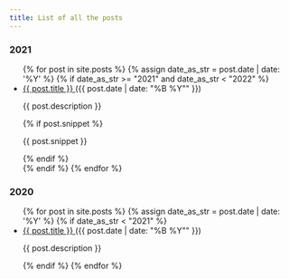 ```yaml
---
title: List of all the posts
---
```


### 2021
<ul>
  {% for post in site.posts %}
    {% assign date_as_str = post.date | date: '%Y' %}
    {% if date_as_str >= "2021" and date_as_str < "2022" %}
      <li>
        <a href="{{ post.url }}"> {{ post.title }} </a> ({{ post.date | date: "%B %Y"" }}) <br/>
        <p> {{ post.description }} </p>
        {% if post.snippet %}
          <p> {{ post.snippet }} </p>
        {% endif %}
      </li>
    {% endif %}
  {% endfor %}
</ul>

### 2020
<ul>
  {% for post in site.posts %}
    {% assign date_as_str = post.date | date: '%Y' %}
    {% if date_as_str < "2021" %}
      <li>
        <a href="{{ post.url }}"> {{ post.title }} </a> ({{ post.date | date: "%B %Y"" }}) <br/>
        <p> {{ post.description }} </p>
      </li>
    {% endif %}
  {% endfor %}
</ul>
